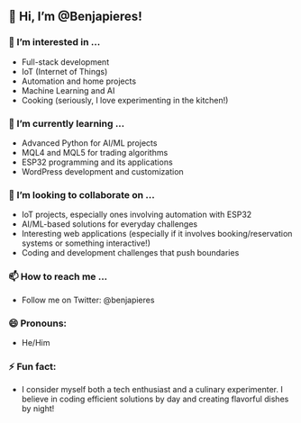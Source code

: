 ## 👋 Hi, I’m @Benjapieres!

### 👀 I’m interested in ...
- Full-stack development
- IoT (Internet of Things)
- Automation and home projects
- Machine Learning and AI
- Cooking (seriously, I love experimenting in the kitchen!)

### 🌱 I’m currently learning ...
- Advanced Python for AI/ML projects
- MQL4 and MQL5 for trading algorithms
- ESP32 programming and its applications
- WordPress development and customization

### 💞️ I’m looking to collaborate on ...
- IoT projects, especially ones involving automation with ESP32
- AI/ML-based solutions for everyday challenges
- Interesting web applications (especially if it involves booking/reservation systems or something interactive!)
- Coding and development challenges that push boundaries

### 📫 How to reach me ...
- Follow me on Twitter: @benjapieres
  
### 😄 Pronouns:
- He/Him

### ⚡ Fun fact:
- I consider myself both a tech enthusiast and a culinary experimenter. I believe in coding efficient solutions by day and creating flavorful dishes by night!


<!---
Benjapieres/Benjapieres is a ✨ special ✨ repository because its `README.md` (this file) appears on your GitHub profile.
You can click the Preview link to take a look at your changes.
--->
